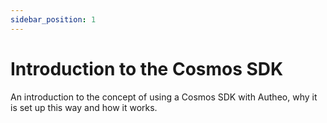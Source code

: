 ```yaml
---
sidebar_position: 1
---
```


# Introduction to the Cosmos SDK

An introduction to the concept of using a Cosmos SDK with Autheo, why it is set up this way and how it works.